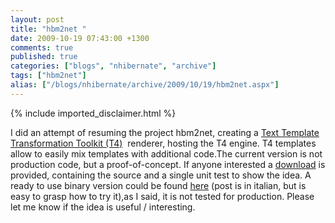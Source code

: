 ```yaml
---
layout: post
title: "hbm2net "
date: 2009-10-19 07:43:00 +1300
comments: true
published: true
categories: ["blogs", "nhibernate", "archive"]
tags: ["hbm2net"]
alias: ["/blogs/nhibernate/archive/2009/10/19/hbm2net.aspx"]
---
```

<!-- more -->
{% include imported_disclaimer.html %}
<p>I did an attempt of resuming the project hbm2net, creating a <a href="http://msdn.microsoft.com/en-us/library/bb126445.aspx" target="_blank">Text Template Transformation Toolkit (T4)</a>&nbsp; renderer, hosting the T4 engine. T4 templates allow to easily mix templates with additional code.The current version is not production code, but a proof-of-concept. If anyone interested a <a href="http://cid-b8821720666a55e7.skydrive.live.com/self.aspx/.Public/NHibernate.Tool.hbm2net.zip">download</a> is provided, containing the source and a single unit test to show the idea. A ready to use binary version could be found <a href="http://www.felicepollano.com/post/hbm2net-tentativo-di-resurrezione.aspx">here</a> (post is in italian, but is easy to grasp how to try it),as I said, it is not tested for production. Please let me know if the idea is useful / interesting.</p>
